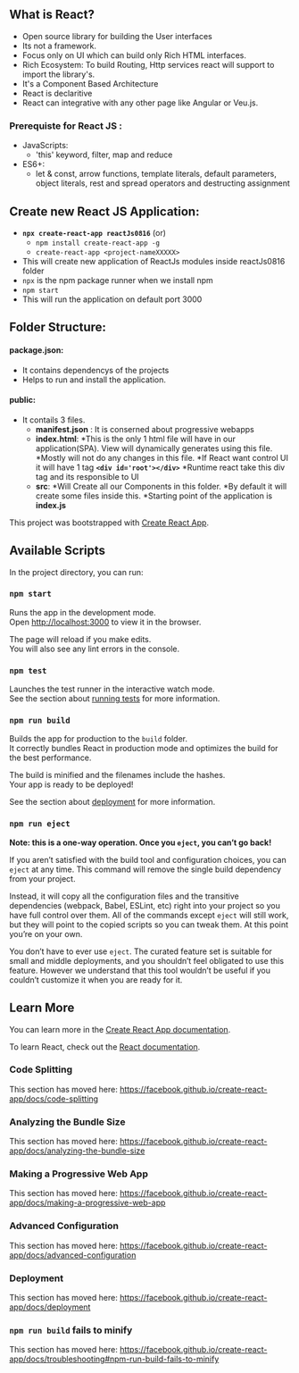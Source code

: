 
  
## What is React?
* Open source library for building the User interfaces
* Its not a framework.
* Focus only on UI which can build only Rich HTML interfaces.
* Rich Ecosystem: To build Routing, Http services react will support to import the library's.
* It's a Component Based Architecture
* React is declaritive
* React can integrative with any other page like Angular or Veu.js.

### Prerequiste for React JS :
  * JavaScripts:
    * 'this' keyword, filter, map and reduce
  * ES6+:
    * let & const, arrow functions, template literals, default parameters, object literals, rest 
    and spread operators and destructing assignment

## Create new React JS Application:
* __`npx create-react-app reactJs0816`__  (or) 
    * `npm install create-react-app -g`
    * `create-react-app <project-nameXXXXX>`
* This will create new application of ReactJs modules inside reactJs0816 folder
* `npx` is the npm package runner when we install npm
* `npm start` 
* This will run the application on default port 3000

## Folder Structure:

#### package.json:
* It contains dependencys of the projects
* Helps to run and install the application.

#### public:
* It contails 3 files.
   *  __manifest.json__ : It is conserned about progressive webapps
   *  __index.html__: 
        *This is the only 1 html file will have in our application(SPA). View will dynamically generates using this file.
        *Mostly will not do any changes in this file.
        *If React want control UI it will have 1 tag __`<div id='root'></div>`__ 
        *Runtime react take this div tag and its responsible to UI
   *  __src__: 
     *Will Create all our Components in this folder.
     *By default it will create some files inside this.
     *Starting point of the application is __index.js__
   
   
 
 

 
















This project was bootstrapped with [Create React App](https://github.com/facebook/create-react-app).

## Available Scripts

In the project directory, you can run:

### `npm start`

Runs the app in the development mode.<br />
Open [http://localhost:3000](http://localhost:3000) to view it in the browser.

The page will reload if you make edits.<br />
You will also see any lint errors in the console.

### `npm test`

Launches the test runner in the interactive watch mode.<br />
See the section about [running tests](https://facebook.github.io/create-react-app/docs/running-tests) for more information.

### `npm run build`

Builds the app for production to the `build` folder.<br />
It correctly bundles React in production mode and optimizes the build for the best performance.

The build is minified and the filenames include the hashes.<br />
Your app is ready to be deployed!

See the section about [deployment](https://facebook.github.io/create-react-app/docs/deployment) for more information.

### `npm run eject`

**Note: this is a one-way operation. Once you `eject`, you can’t go back!**

If you aren’t satisfied with the build tool and configuration choices, you can `eject` at any time. This command will remove the single build dependency from your project.

Instead, it will copy all the configuration files and the transitive dependencies (webpack, Babel, ESLint, etc) right into your project so you have full control over them. All of the commands except `eject` will still work, but they will point to the copied scripts so you can tweak them. At this point you’re on your own.

You don’t have to ever use `eject`. The curated feature set is suitable for small and middle deployments, and you shouldn’t feel obligated to use this feature. However we understand that this tool wouldn’t be useful if you couldn’t customize it when you are ready for it.

## Learn More

You can learn more in the [Create React App documentation](https://facebook.github.io/create-react-app/docs/getting-started).

To learn React, check out the [React documentation](https://reactjs.org/).

### Code Splitting

This section has moved here: https://facebook.github.io/create-react-app/docs/code-splitting

### Analyzing the Bundle Size

This section has moved here: https://facebook.github.io/create-react-app/docs/analyzing-the-bundle-size

### Making a Progressive Web App

This section has moved here: https://facebook.github.io/create-react-app/docs/making-a-progressive-web-app

### Advanced Configuration

This section has moved here: https://facebook.github.io/create-react-app/docs/advanced-configuration

### Deployment

This section has moved here: https://facebook.github.io/create-react-app/docs/deployment

### `npm run build` fails to minify

This section has moved here: https://facebook.github.io/create-react-app/docs/troubleshooting#npm-run-build-fails-to-minify
